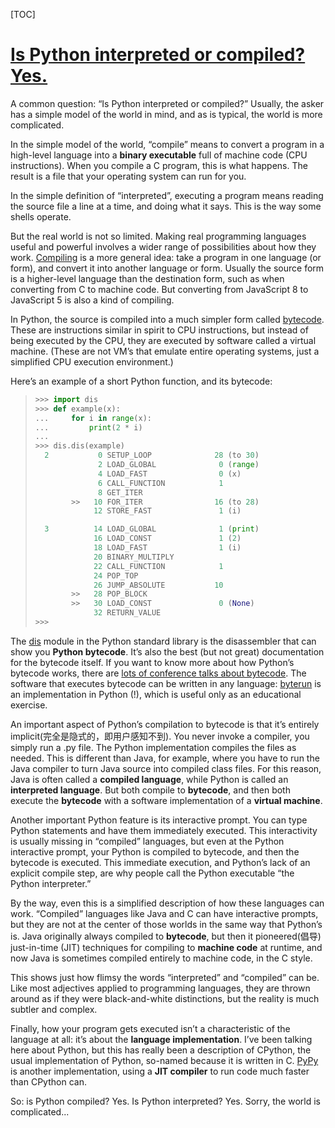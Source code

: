 [TOC]



# [Is Python interpreted or compiled? Yes.](https://nedbatchelder.com/blog/201803/is_python_interpreted_or_compiled_yes.html)

A common question: “Is Python interpreted or compiled?” Usually, the asker has a simple model of the world in mind, and as is typical, the world is more complicated.

In the simple model of the world, “compile” means to convert a program in a high-level language into a **binary executable** full of machine code (CPU instructions). When you compile a C program, this is what happens. The result is a file that your operating system can run for you.

In the simple definition of “interpreted”, executing a program means reading the source file a line at a time, and doing what it says. This is the way some shells operate.

But the real world is not so limited. Making real programming languages useful and powerful involves a wider range of possibilities about how they work. [Compiling](https://en.wikipedia.org/wiki/Compiler) is a more general idea: take a program in one language (or form), and convert it into another language or form. Usually the source form is a higher-level language than the destination form, such as when converting from C to machine code. But converting from JavaScript 8 to JavaScript 5 is also a kind of compiling.

In Python, the source is compiled into a much simpler form called [bytecode](https://en.wikipedia.org/wiki/Bytecode). These are instructions similar in spirit to CPU instructions, but instead of being executed by the CPU, they are executed by software called a virtual machine. (These are not VM’s that emulate entire operating systems, just a simplified CPU execution environment.)

Here’s an example of a short Python function, and its bytecode:

> ```python
> >>> import dis
> >>> def example(x):
> ...     for i in range(x):
> ...         print(2 * i)
> ...
> >>> dis.dis(example)
>   2           0 SETUP_LOOP              28 (to 30)
>               2 LOAD_GLOBAL              0 (range)
>               4 LOAD_FAST                0 (x)
>               6 CALL_FUNCTION            1
>               8 GET_ITER
>         >>   10 FOR_ITER                16 (to 28)
>              12 STORE_FAST               1 (i)
> 
>   3          14 LOAD_GLOBAL              1 (print)
>              16 LOAD_CONST               1 (2)
>              18 LOAD_FAST                1 (i)
>              20 BINARY_MULTIPLY
>              22 CALL_FUNCTION            1
>              24 POP_TOP
>              26 JUMP_ABSOLUTE           10
>         >>   28 POP_BLOCK
>         >>   30 LOAD_CONST               0 (None)
>              32 RETURN_VALUE
> >>>
> ```

The [dis](https://docs.python.org/3/library/dis.html) module in the Python standard library is the disassembler that can show you **Python bytecode**. It’s also the best (but not great) documentation for the bytecode itself. If you want to know more about how Python’s bytecode works, there are [lots of conference talks about bytecode](https://www.youtube.com/results?search_query=exploring+cpython+bytecode). The software that executes bytecode can be written in any language: [byterun](https://github.com/nedbat/byterun) is an implementation in Python (!), which is useful only as an educational exercise.

An important aspect of Python’s compilation to bytecode is that it’s entirely implicit(完全是隐式的，即用户感知不到). You never invoke a compiler, you simply run a .py file. The Python implementation compiles the files as needed. This is different than Java, for example, where you have to run the Java compiler to turn Java source into compiled class files. For this reason, Java is often called a **compiled language**, while Python is called an **interpreted language**. But both compile to **bytecode**, and then both execute the **bytecode** with a software implementation of a **virtual machine**.

Another important Python feature is its interactive prompt. You can type Python statements and have them immediately executed. This interactivity is usually missing in “compiled” languages, but even at the Python interactive prompt, your Python is compiled to bytecode, and then the bytecode is executed. This immediate execution, and Python’s lack of an explicit compile step, are why people call the Python executable “the Python interpreter.”

By the way, even this is a simplified description of how these languages can work. “Compiled” languages like Java and C can have interactive prompts, but they are not at the center of those worlds in the same way that Python’s is. Java originally always compiled to **bytecode**, but then it pioneered(倡导) just-in-time (JIT) techniques for compiling to **machine code** at runtime, and now Java is sometimes compiled entirely to machine code, in the C style.

This shows just how flimsy the words “interpreted” and “compiled” can be. Like most adjectives applied to programming languages, they are thrown around as if they were black-and-white distinctions, but the reality is much subtler and complex.

Finally, how your program gets executed isn’t a characteristic of the language at all: it’s about the **language implementation**. I’ve been talking here about Python, but this has really been a description of CPython, the usual implementation of Python, so-named because it is written in C. [PyPy](https://pypy.org/) is another implementation, using a **JIT compiler** to run code much faster than CPython can.

So: is Python compiled? Yes. Is Python interpreted? Yes. Sorry, the world is complicated...

